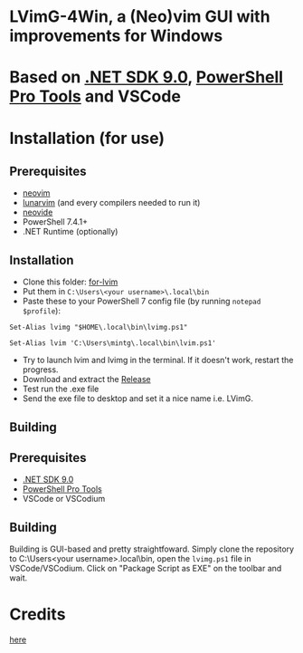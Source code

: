 # LVimG-4Win, a (Neo)vim GUI with improvements for Windows
# Based on [.NET SDK 9.0](https://dotnet.microsoft.com/en-us/download/visual-studio-sdks), [PowerShell Pro Tools](https://github.com/ironmansoftware/powershell-pro-tools) and VSCode

# Installation (for use)
## Prerequisites
- [neovim](https://github.com/neovim/neovim)
- [lunarvim](https://github.com/LunarVim/LunarVim) (and every compilers needed to run it)
- [neovide](https://github.com/neovide/neovide)
- PowerShell 7.4.1+
- .NET Runtime (optionally)

## Installation
- Clone this folder: [for-lvim](https://github.com/imchocomint/lvimg-4win/tree/main/for-lvim)
- Put them in `C:\Users\<your username>\.local\bin`
- Paste these to your PowerShell 7 config file (by running `notepad $profile`):

`Set-Alias lvimg "$HOME\.local\bin\lvimg.ps1"`

`Set-Alias lvim 'C:\Users\mintg\.local\bin\lvim.ps1'`

- Try to launch lvim and lvimg in the terminal. If it doesn't work, restart the progress.
- Download and extract the [Release](https://github.com/imchocomint/lvimg-4win/releases/tag/stable)
- Test run the .exe file
- Send the exe file to desktop and set it a nice name i.e. LVimG.

## Building
## Prerequisites
- [.NET SDK 9.0](https://dotnet.microsoft.com/en-us/download/visual-studio-sdks)
- [PowerShell Pro Tools](https://github.com/ironmansoftware/powershell-pro-tools)
- VSCode or VSCodium

## Building
Building is GUI-based and pretty straightfoward. Simply clone the repository to C:\Users\<your username>\.local\bin, open the `lvimg.ps1` file in VSCode/VSCodium. Click on "Package Script as EXE" on the toolbar and wait.

# Credits
[here](https://github.com/LunarVim/LunarVim/issues/1553#issuecomment-1342378723)
